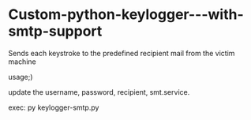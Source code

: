 # Custom-python-keylogger---with-smtp-support
Sends each keystroke to the predefined recipient mail from the victim machine


usage;)

update the username, password, recipient, smt.service.

exec: py keylogger-smtp.py

